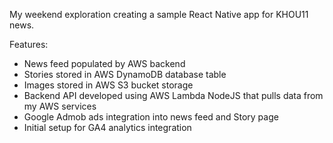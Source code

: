 My weekend exploration creating a sample React Native app for KHOU11 news. 

Features:

- News feed populated by AWS backend
- Stories stored in AWS DynamoDB database table
- Images stored in AWS S3 bucket storage
- Backend API developed using AWS Lambda NodeJS that pulls data from my AWS services
- Google Admob ads integration into news feed and Story page
- Initial setup for GA4 analytics integration
